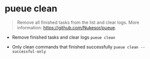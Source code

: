 # pueue clean
> Remove all finished tasks from the list and clear logs.
> More information: <https://github.com/Nukesor/pueue>.

- Remove finished tasks and clear logs
`pueue clean`

- Only clean commands that finished successfully
`pueue clean --successful-only`
